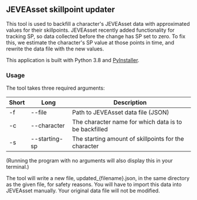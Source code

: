 ## JEVEAsset skillpoint updater

This tool is used to backfill a character's JEVEAsset data with approximated values for their skillpoints.
JEVEAsset recently added functionality for tracking SP, so data collected before the change
 has SP set to zero. To fix this, we estimate the character's SP value at those points in time, and rewrite the data
 file with the new values.
 
This application is built with Python 3.8 and [PyInstaller](https://www.pyinstaller.org).

### Usage

The tool takes three required arguments:

| Short | Long          | Description                                           |
|-------|---------------|-------------------------------------------------------|
| -f    | --file        | Path to JEVEAsset data file (JSON)                    |
| -c    | --character   | The character name for which data is to be backfilled |
| -s    | --starting-sp | The starting amount of skillpoints for the character  |

(Running the program with no arguments will also display this in your terminal.)

The tool will write a new file, updated_{filename}.json, in the same directory as the given file, for safety reasons.
You will have to import this data into JEVEAsset manually. Your original data file will not be modified.